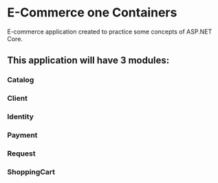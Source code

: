# E-Commerce one Containers
E-commerce application created to practice some concepts of ASP.NET Core.


## This application will have 3 modules:
### Catalog
### Client
### Identity
### Payment
### Request
### ShoppingCart
